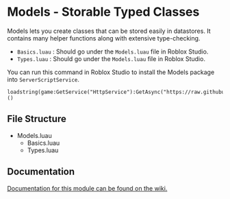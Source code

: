 # Models - Storable Typed Classes

Models lets you create classes that can be stored easily in datastores. It contains many helper functions along with extensive type-checking.

- `Basics.luau` : Should go under the `Models.luau` file in Roblox Studio.
- `Types.luau` : Should go under the `Models.luau` file in Roblox Studio.

You can run this command in Roblox Studio to install the Models package into `ServerScriptService`.

```luau
loadstring(game:GetService("HttpService"):GetAsync("https://raw.githubusercontent.com/Dotsian/RBXPackages/main/ModelInstaller.luau"))()
```

## File Structure

- Models.luau
  - Basics.luau
  - Types.luau

## Documentation

[Documentation for this module can be found on the wiki.](https://github.com/Dotsian/RBXPackages/wiki/Models-%E2%80%90-Storable-Typed-Classes)
